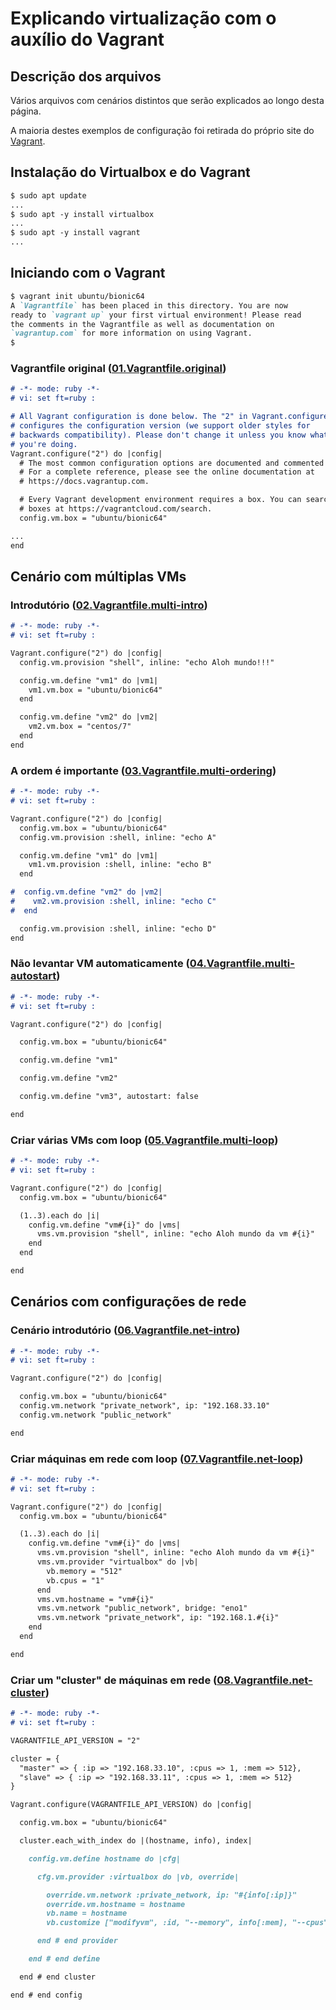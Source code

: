 # Explicando virtualização com o auxílio do Vagrant

## Descrição dos arquivos

Vários arquivos com cenários distintos que serão explicados ao longo desta página.

A maioria destes exemplos de configuração foi retirada do próprio site do [Vagrant](https://vagrantup.com).

## Instalação do Virtualbox e do Vagrant

```markdown
$ sudo apt update
...
$ sudo apt -y install virtualbox
...
$ sudo apt -y install vagrant
...
```

## Iniciando com o Vagrant

```markdown
$ vagrant init ubuntu/bionic64
A `Vagrantfile` has been placed in this directory. You are now
ready to `vagrant up` your first virtual environment! Please read
the comments in the Vagrantfile as well as documentation on
`vagrantup.com` for more information on using Vagrant.
$
```

### Vagrantfile original ([01.Vagrantfile.original](Arquivos/01.Vagrantfile.original)) 
```markdown
# -*- mode: ruby -*-
# vi: set ft=ruby :

# All Vagrant configuration is done below. The "2" in Vagrant.configure
# configures the configuration version (we support older styles for
# backwards compatibility). Please don't change it unless you know what
# you're doing.
Vagrant.configure("2") do |config|
  # The most common configuration options are documented and commented below.
  # For a complete reference, please see the online documentation at
  # https://docs.vagrantup.com.

  # Every Vagrant development environment requires a box. You can search for
  # boxes at https://vagrantcloud.com/search.
  config.vm.box = "ubuntu/bionic64"

...
end
```

## Cenário com múltiplas VMs

### Introdutório ([02.Vagrantfile.multi-intro](Arquivos/02.Vagrantfile.multi-intro))

```markdown
# -*- mode: ruby -*-
# vi: set ft=ruby :

Vagrant.configure("2") do |config|
  config.vm.provision "shell", inline: "echo Aloh mundo!!!"

  config.vm.define "vm1" do |vm1|
    vm1.vm.box = "ubuntu/bionic64"
  end

  config.vm.define "vm2" do |vm2|
    vm2.vm.box = "centos/7"
  end
end
```

### A ordem é importante ([03.Vagrantfile.multi-ordering](Arquivos/03.Vagrantfile.multi-ordering))

```markdown
# -*- mode: ruby -*-
# vi: set ft=ruby :

Vagrant.configure("2") do |config|
  config.vm.box = "ubuntu/bionic64"
  config.vm.provision :shell, inline: "echo A"

  config.vm.define "vm1" do |vm1|
    vm1.vm.provision :shell, inline: "echo B"
  end

#  config.vm.define "vm2" do |vm2|
#    vm2.vm.provision :shell, inline: "echo C"
#  end

  config.vm.provision :shell, inline: "echo D"
end
```

### Não levantar VM automaticamente ([04.Vagrantfile.multi-autostart](Arquivos/04.Vagrantfile.multi-autostart))

```markdown
# -*- mode: ruby -*-
# vi: set ft=ruby :

Vagrant.configure("2") do |config|

  config.vm.box = "ubuntu/bionic64"

  config.vm.define "vm1"

  config.vm.define "vm2"

  config.vm.define "vm3", autostart: false

end
```

### Criar várias VMs com loop ([05.Vagrantfile.multi-loop](Arquivos/05.Vagrantfile.multi-loop))

```markdown
# -*- mode: ruby -*-
# vi: set ft=ruby :

Vagrant.configure("2") do |config|
  config.vm.box = "ubuntu/bionic64"

  (1..3).each do |i|
    config.vm.define "vm#{i}" do |vms|
      vms.vm.provision "shell", inline: "echo Aloh mundo da vm #{i}"
    end
  end

end
```

## Cenários com configurações de rede

### Cenário introdutório ([06.Vagrantfile.net-intro](Arquivos/06.Vagrantfile.net-intro))

```markdown
# -*- mode: ruby -*-
# vi: set ft=ruby :

Vagrant.configure("2") do |config|

  config.vm.box = "ubuntu/bionic64"
  config.vm.network "private_network", ip: "192.168.33.10"
  config.vm.network "public_network"

end
```

### Criar máquinas em rede com loop ([07.Vagrantfile.net-loop](Arquivos/07.Vagrantfile.net-loop))

```markdown
# -*- mode: ruby -*-
# vi: set ft=ruby :

Vagrant.configure("2") do |config|
  config.vm.box = "ubuntu/bionic64"

  (1..3).each do |i|
    config.vm.define "vm#{i}" do |vms|
      vms.vm.provision "shell", inline: "echo Aloh mundo da vm #{i}"
      vms.vm.provider "virtualbox" do |vb|
        vb.memory = "512"
        vb.cpus = "1"
      end
      vms.vm.hostname = "vm#{i}"
      vms.vm.network "public_network", bridge: "eno1"
      vms.vm.network "private_network", ip: "192.168.1.#{i}"
    end
  end

end
```

### Criar um "cluster" de máquinas em rede ([08.Vagrantfile.net-cluster](Arquivos/08.Vagrantfile.net-cluster))

```markdown
# -*- mode: ruby -*-
# vi: set ft=ruby :

VAGRANTFILE_API_VERSION = "2"

cluster = {
  "master" => { :ip => "192.168.33.10", :cpus => 1, :mem => 512},
  "slave" => { :ip => "192.168.33.11", :cpus => 1, :mem => 512}
}

Vagrant.configure(VAGRANTFILE_API_VERSION) do |config|

  config.vm.box = "ubuntu/bionic64"

  cluster.each_with_index do |(hostname, info), index|

    config.vm.define hostname do |cfg|

      cfg.vm.provider :virtualbox do |vb, override|

        override.vm.network :private_network, ip: "#{info[:ip]}"
        override.vm.hostname = hostname
        vb.name = hostname
        vb.customize ["modifyvm", :id, "--memory", info[:mem], "--cpus", info[:cpus], "--hwvirtex", "on"]

      end # end provider

    end # end define

  end # end cluster

end # end config
```

